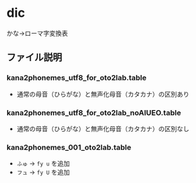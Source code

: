 # dic

かな→ローマ字変換表

## ファイル説明

### kana2phonemes_utf8_for_oto2lab.table

- 通常の母音（ひらがな）と無声化母音（カタカナ）の区別あり

### kana2phonemes_utf8_for_oto2lab_noAIUEO.table

- 通常の母音（ひらがな）と無声化母音（カタカナ）の区別なし

### kana2phonemes_001_oto2lab.table

- `ふゅ` → `fy u` を追加
- `フュ`  → `fy U` を追加

